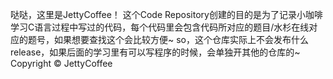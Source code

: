哒哒，这里是JettyCoffee！
这个Code Repository创建的目的是为了记录小咖啡学习C语言过程中写过的代码，每个代码里会包含代码所对应的题目/水杉在线对应的题号，如果想要查找这个会比较方便~
so，这个仓库实际上不会发布什么release，如果后面的学习里有可以写程序的时候，会单独开其他的仓库的~
Copyright © JettyCoffee
